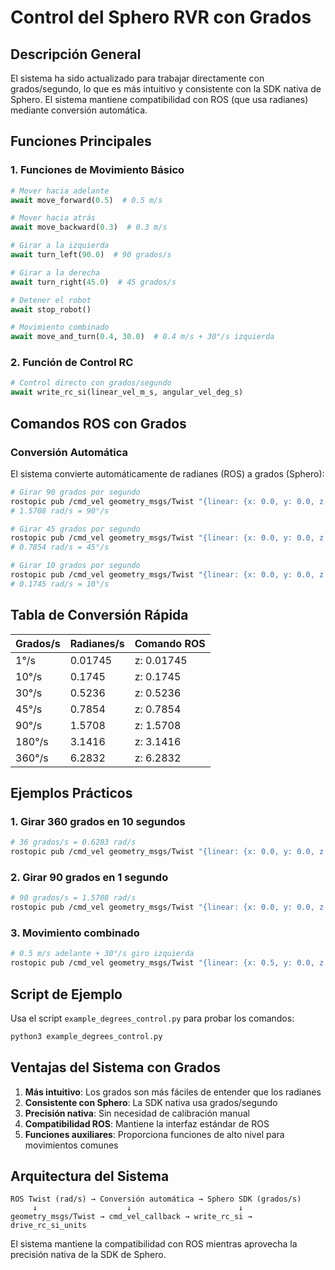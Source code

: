 # Control del Sphero RVR con Grados

## Descripción General

El sistema ha sido actualizado para trabajar directamente con grados/segundo, lo que es más intuitivo y consistente con la SDK nativa de Sphero. El sistema mantiene compatibilidad con ROS (que usa radianes) mediante conversión automática.

## Funciones Principales

### 1. Funciones de Movimiento Básico

```python
# Mover hacia adelante
await move_forward(0.5)  # 0.5 m/s

# Mover hacia atrás
await move_backward(0.3)  # 0.3 m/s

# Girar a la izquierda
await turn_left(90.0)  # 90 grados/s

# Girar a la derecha
await turn_right(45.0)  # 45 grados/s

# Detener el robot
await stop_robot()

# Movimiento combinado
await move_and_turn(0.4, 30.0)  # 0.4 m/s + 30°/s izquierda
```

### 2. Función de Control RC

```python
# Control directo con grados/segundo
await write_rc_si(linear_vel_m_s, angular_vel_deg_s)
```

## Comandos ROS con Grados

### Conversión Automática

El sistema convierte automáticamente de radianes (ROS) a grados (Sphero):

```bash
# Girar 90 grados por segundo
rostopic pub /cmd_vel geometry_msgs/Twist "{linear: {x: 0.0, y: 0.0, z: 0.0}, angular: {x: 0.0, y: 0.0, z: 1.5708}}" -r 10
# 1.5708 rad/s = 90°/s

# Girar 45 grados por segundo
rostopic pub /cmd_vel geometry_msgs/Twist "{linear: {x: 0.0, y: 0.0, z: 0.0}, angular: {x: 0.0, y: 0.0, z: 0.7854}}" -r 10
# 0.7854 rad/s = 45°/s

# Girar 10 grados por segundo
rostopic pub /cmd_vel geometry_msgs/Twist "{linear: {x: 0.0, y: 0.0, z: 0.0}, angular: {x: 0.0, y: 0.0, z: 0.1745}}" -r 10
# 0.1745 rad/s = 10°/s
```

## Tabla de Conversión Rápida

| Grados/s | Radianes/s | Comando ROS |
|----------|------------|-------------|
| 1°/s     | 0.01745    | z: 0.01745  |
| 10°/s    | 0.1745     | z: 0.1745   |
| 30°/s    | 0.5236     | z: 0.5236   |
| 45°/s    | 0.7854     | z: 0.7854   |
| 90°/s    | 1.5708     | z: 1.5708   |
| 180°/s   | 3.1416     | z: 3.1416   |
| 360°/s   | 6.2832     | z: 6.2832   |

## Ejemplos Prácticos

### 1. Girar 360 grados en 10 segundos
```bash
# 36 grados/s = 0.6283 rad/s
rostopic pub /cmd_vel geometry_msgs/Twist "{linear: {x: 0.0, y: 0.0, z: 0.0}, angular: {x: 0.0, y: 0.0, z: 0.6283}}" -r 10
```

### 2. Girar 90 grados en 1 segundo
```bash
# 90 grados/s = 1.5708 rad/s
rostopic pub /cmd_vel geometry_msgs/Twist "{linear: {x: 0.0, y: 0.0, z: 0.0}, angular: {x: 0.0, y: 0.0, z: 1.5708}}" -r 10
```

### 3. Movimiento combinado
```bash
# 0.5 m/s adelante + 30°/s giro izquierda
rostopic pub /cmd_vel geometry_msgs/Twist "{linear: {x: 0.5, y: 0.0, z: 0.0}, angular: {x: 0.0, y: 0.0, z: 0.5236}}" -r 10
```

## Script de Ejemplo

Usa el script `example_degrees_control.py` para probar los comandos:

```bash
python3 example_degrees_control.py
```

## Ventajas del Sistema con Grados

1. **Más intuitivo**: Los grados son más fáciles de entender que los radianes
2. **Consistente con Sphero**: La SDK nativa usa grados/segundo
3. **Precisión nativa**: Sin necesidad de calibración manual
4. **Compatibilidad ROS**: Mantiene la interfaz estándar de ROS
5. **Funciones auxiliares**: Proporciona funciones de alto nivel para movimientos comunes

## Arquitectura del Sistema

```
ROS Twist (rad/s) → Conversión automática → Sphero SDK (grados/s)
     ↓                    ↓                        ↓
geometry_msgs/Twist → cmd_vel_callback → write_rc_si → drive_rc_si_units
```

El sistema mantiene la compatibilidad con ROS mientras aprovecha la precisión nativa de la SDK de Sphero.
